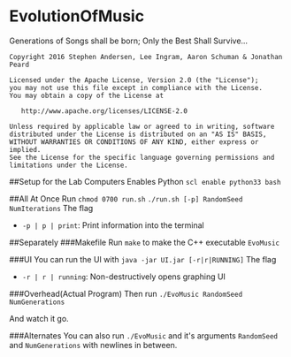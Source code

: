 # EvolutionOfMusic
Generations of Songs shall be born; Only the Best Shall Survive...
  
  
  
    Copyright 2016 Stephen Andersen, Lee Ingram, Aaron Schuman & Jonathan Peard

    Licensed under the Apache License, Version 2.0 (the "License");
    you may not use this file except in compliance with the License.
    You may obtain a copy of the License at

       http://www.apache.org/licenses/LICENSE-2.0

    Unless required by applicable law or agreed to in writing, software
    distributed under the License is distributed on an "AS IS" BASIS,
    WITHOUT WARRANTIES OR CONDITIONS OF ANY KIND, either express or implied.
    See the License for the specific language governing permissions and
    limitations under the License.

##Setup for the Lab Computers
Enables Python
   `scl enable python33 bash`

##All At Once
Run
   `chmod 0700 run.sh`
   `./run.sh [-p] RandomSeed NumIterations`
The flag 
  - `-p | p | print`: Print information into the terminal

##Separately
###Makefile
Run
   `make`
to make the C++ executable `EvoMusic`

###UI
You can run the UI with
    `java -jar UI.jar [-r|r|RUNNING]`
The flag
  - `-r | r | running`: Non-destructively opens graphing UI
    
###Overhead(Actual Program)
Then run
    `./EvoMusic RandomSeed NumGenerations`
    
And watch it go.

###Alternates
You can also run
      `./EvoMusic` and it's arguments `RandomSeed` and `NumGenerations` with newlines in between.
